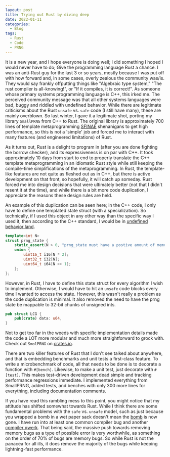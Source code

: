 ```yaml
---
layout: post
title: Trying out Rust by diving deep
date: 2022-01-11
categories:
  - Blog
tags:
  - Rust
  - Code
  - PRNG
---
```

It is a new year, and I hope everyone is doing well; I did something I hoped I would never have to do; Give the programming language Rust a chance. I was an anti-Rust guy for the last 3 or so years, mostly because I was put off with how forward and, in some cases, overly zealous the community was/is. They would say frankly offputting things like "Algebraic type system," "The rust compiler is all-knowing!", or "If it compiles, it is correct!". As someone whose primary systems programming language is C++, this irked me. The perceived community message was that all other systems languages were bad, buggy and riddled with undefined behavior. While there are legitimate criticisms about the Rust ``unsafe`` vs. ``safe`` code (I still have many), these are mainly overblown. So last winter, I gave it a legitimate shot, porting my library ``SmallPRNG`` from C++ to Rust. The original library is approximately 700 lines of template metaprogramming [SFINAE](https://en.cppreference.com/w/cpp/language/sfinae) shenanigans to get high performance, so this is not a 'simple' job and forced me to interact with many features (and engineered limitations) of Rust.

As it turns out, Rust is a delight to program in (after you are done fighting the borrow checker), and its expressiveness is on par with C++. It took approximately 10 days from start to end to properly translate the C++ template metaprogramming in an idiomatic Rust style while still keeping the compile-time simplifications of the metaprogramming. In Rust, the template-like features are not quite as fleshed out as in C++, but there is active development on that front, so hopefully, it will catch up someday. Rust forced me into design decisions that were ultimately better (not that I didn't resent it at the time), and while there is a bit more code duplication, I appreciate the reasons these design rules are held.

An example of this duplication can be seen here; in the C++ code, I only have to define one templated state struct (with a specialization). So technically, if I used this object in any other way than the specific way I used it, then according to the C++ standard, I would be in [undefined behavior land](https://en.cppreference.com/w/cpp/language/union#:~:text=It's%20undefined%20behavior%20to%20read,inactive%20members%20of%20a%20union.&text=Each%20member%20is%20allocated%20as,only%20member%20of%20the%20class.). 

```C++	
template<int N>
struct prng_state {
	static_assert(N > 0, "prng_state must have a postive amount of memory, for prng_state<N> N >=1 ");
	union {
		uint16_t i16[N * 2];
		uint32_t i32[N];
		uint64_t i64[N >> 1];
	};
};

```

However, in Rust, I have to define this state struct for every algorithm I wish to implement. Otherwise, I would have to hit an ``unsafe`` code blocks every time I wanted to access the state. However, this wasn't really a problem as the code duplication is minimal. It also removed the need to have the prng state be mappable to 32-bit chunks of unsigned ints.

```rust
pub struct LCG {
    pub(crate) data: u64,
}
```

Not to get too far in the weeds with specific implementation details made the code a LOT more modular and much more straightforward to grock with. Check out ``SmolPRNG`` on [crates.io](https://crates.io/crates/smolprng). 

There are two killer features of Rust that I don't see talked about anywhere, and that is embedding benchmarks and unit tests a first-class feature. To write a microbenchmark of code, all that needs to be done is to decorate a function with ``#[bench]``. Likewise, to make a unit test, just decorate with ``#[test]``. This makes test-driven development dead simple and tracking performance regressions immediate. I implemented everything from SmallPRNG, added tests, and benches with only 300 more lines for everything, including documentation comments.

If you have read this rambling mess to this point, you might notice that my attitude has shifted somewhat towards Rust. While I think there are some fundamental problems with the ``safe`` vs. ``unsafe`` model, such as just because you wrapped a bomb in a wet paper sack doesn't mean the [bomb](https://doc.rust-lang.org/std/env/fn.remove_var.html) is now gone. I have run into at least one common compiler bug and another [compiler qwerk](https://github.com/rust-lang/rust/issues/92347). That being said, the massive push towards removing memory bugs as a type of possible error is very worthwhile, as something on the order of 70% of bugs are memory bugs. So while Rust is not the panacea for all ills, it does remove the majority of the bugs while keeping lightning-fast performance.
